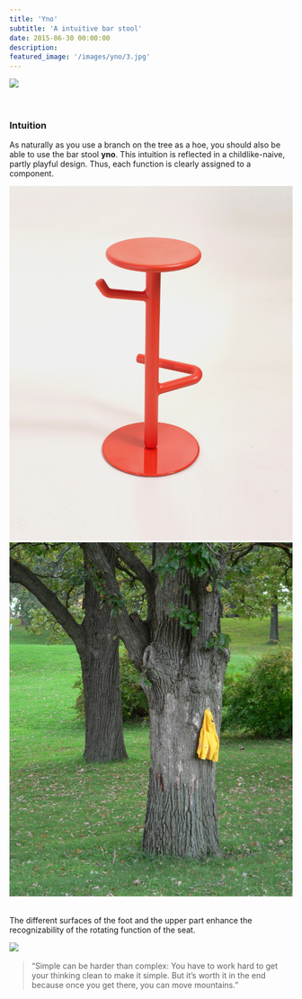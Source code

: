 ```yaml
---
title: 'Yno'
subtitle: 'A intuitive bar stool'
date: 2015-06-30 00:00:00
description:
featured_image: '/images/yno/3.jpg'
---
```


![](/images/yno/2.jpg#full)

<br/>

### Intuition

As naturally as you use a branch on the tree as a hoe, you should also be able to use the bar stool **yno**.
This intuition is reflected in a childlike-naive, partly playful design. Thus, each function is clearly assigned to a component.

<div class="gallery" data-columns="2">
	<img src="/images/yno/4.jpg">
	<img src="/images/yno/tree.jpg">
</div>



<br/>

The different surfaces of the foot and the upper part enhance the recognizability of the rotating function of the seat.

![](/images/yno/1.jpg)





> “Simple can be harder than complex: You have to work hard to get your thinking clean to make it simple. But it’s worth it in the end because once you get there, you can move mountains.”


